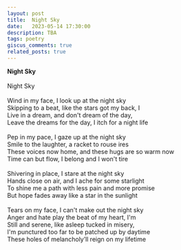 ```yaml
---
layout: post
title:  Night Sky
date:   2023-05-14 17:30:00
description: TBA
tags: poetry
giscus_comments: true
related_posts: true
---
```


<div class="poem">
<b>Night Sky</b><br><br>Night Sky<br><br>Wind in my face, I look up at the night sky<br>Skipping to a beat, like the stars got my back, I<br>Live in a dream, and don't dream of the day, <br>Leave the dreams for the day, I itch for a night life<br><br>Pep in my pace, I gaze up at the night sky<br>Smile to the laughter, a racket to rouse ires<br>These voices now home, and these hugs are so warm now<br>Time can but flow, I belong and I won't tire<br><br>Shivering in place, I stare at the night sky<br>Hands close on air, and I ache for some starlight<br>To shine me a path with less pain and more promise<br>But hope fades away like a star in the sunlight<br><br>Tears on my face, I can't make out the night sky<br>Anger and hate play the beat of my heart, I'm<br>Still and serene, like asleep tucked in misery,<br>I'm punctured too far to be patched up by daytime<br>These holes of melancholy’ll reign on my lifetime</div>